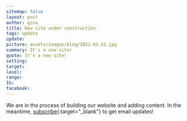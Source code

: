 ```yaml
---
sitemap: false
layout: post
author: gina
title: New site under construction
tags: update
update:
picture: assets/images/blog/2021-01-21.jpg
summary: It's a new site!
quote: It's a new site!
setting:
target:
level:
range:
IG:
facebook:
---
```


We are in the process of building our website and adding content. In the meantime, [subscribe](http://eepurl.com/hojSrv){:target="_blank"} to get email updates!
